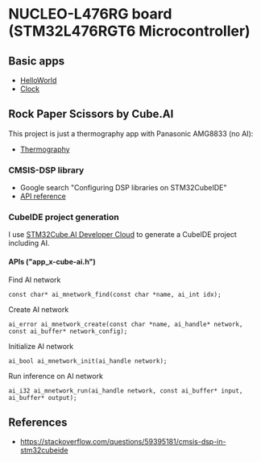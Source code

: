 # NUCLEO-L476RG board (STM32L476RGT6 Microcontroller)

## Basic apps

- [HelloWorld](HelloWorld)
- [Clock](Clock)

## Rock Paper Scissors by Cube.AI

This project is just a thermography app with Panasonic AMG8833 (no AI):
- [Thermography](Thermography)

### CMSIS-DSP library

- Google search "Configuring DSP libraries on STM32CubeIDE"
- [API reference](https://arm-software.github.io/CMSIS_5/General/html/index.html)

### CubeIDE project generation

I use [STM32Cube.AI Developer Cloud](https://stm32ai-cs.st.com/home) to generate a CubeIDE project including AI.

#### APIs ("app_x-cube-ai.h")

Find AI network
```
const char* ai_mnetwork_find(const char *name, ai_int idx);
```

Create AI network
```
ai_error ai_mnetwork_create(const char *name, ai_handle* network, const ai_buffer* network_config);
```

Initialize AI network
```
ai_bool ai_mnetwork_init(ai_handle network);
```

Run inference on AI network
```
ai_i32 ai_mnetwork_run(ai_handle network, const ai_buffer* input, ai_buffer* output);
```

## References

- https://stackoverflow.com/questions/59395181/cmsis-dsp-in-stm32cubeide
